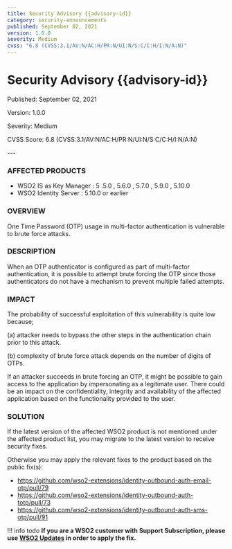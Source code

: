 ```yaml
---
title: Security Advisory {{advisory-id}}
category: security-announcements
published: September 02, 2021
version: 1.0.0
severity: Medium
cvss: "6.8 (CVSS:3.1/AV:N/AC:H/PR:N/UI:N/S:C/C:H/I:N/A:N)"
---
```


# Security Advisory {{advisory-id}}

<p class="doc-info">Published: September 02, 2021</p>
<p class="doc-info">Version: 1.0.0</p>
<p class="doc-info">Severity: Medium</p>
<p class="doc-info">CVSS Score: 6.8 (CVSS:3.1/AV:N/AC:H/PR:N/UI:N/S:C/C:H/I:N/A:N)</p>
---

### AFFECTED PRODUCTS
* WSO2 IS as Key Manager : 5 .5.0 , 5.6.0 , 5.7.0 , 5.9.0 , 5.10.0
* WSO2 Identity Server : 5.10.0  or earlier


### OVERVIEW
One Time Password (OTP) usage in multi-factor authentication is vulnerable to brute force attacks.


### DESCRIPTION
When an OTP authenticator is configured as part of multi-factor authentication, it is possible to attempt brute forcing the OTP since those authenticators do not have a mechanism to prevent multiple failed attempts.


### IMPACT
The probability of successful exploitation of this vulnerability is quite low because; 

(a) attacker needs to bypass the other steps in the authentication chain prior to this attack.

(b) complexity of brute force attack depends on the number of digits of OTPs. 

If an attacker succeeds in brute forcing an OTP, it might be possible to gain access to the application by impersonating as a legitimate user. There could be an impact on the confidentiality, integrity and availability of the affected application based on the functionality provided to the user.


### SOLUTION
If the latest version of the affected WSO2 product is not mentioned under the affected product list, you may migrate to the latest version to receive security fixes.

Otherwise you may apply the relevant fixes to the product based on the public fix(s):

* https://github.com/wso2-extensions/identity-outbound-auth-email-otp/pull/79
* https://github.com/wso2-extensions/identity-outbound-auth-totp/pull/73
* https://github.com/wso2-extensions/identity-outbound-auth-sms-otp/pull/91


!!! info todo
    **If you are a WSO2 customer with Support Subscription, please use [WSO2 Updates](https://wso2.com/updates/) in order to apply the fix.**
